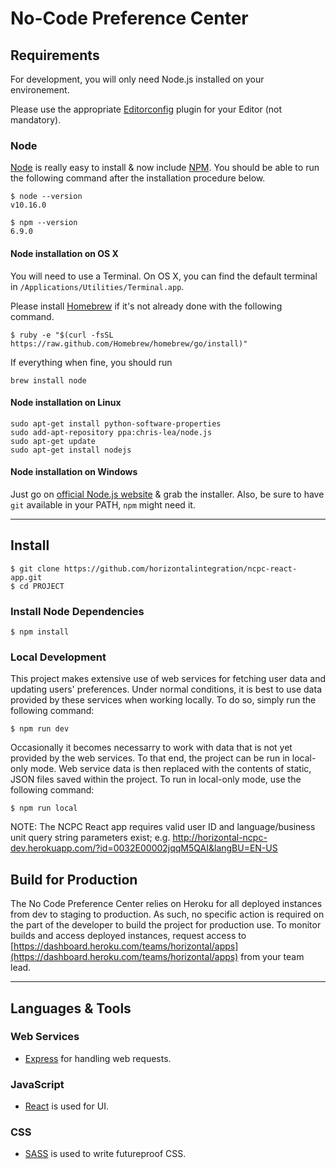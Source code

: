 # No-Code Preference Center

## Requirements

For development, you will only need Node.js installed on your environement.

Please use the appropriate [Editorconfig](http://editorconfig.org/) plugin for your Editor (not mandatory).

### Node

[Node](http://nodejs.org/) is really easy to install & now include [NPM](https://npmjs.org/).
You should be able to run the following command after the installation procedure
below.

    $ node --version
    v10.16.0

    $ npm --version
    6.9.0

#### Node installation on OS X

You will need to use a Terminal. On OS X, you can find the default terminal in
`/Applications/Utilities/Terminal.app`.

Please install [Homebrew](http://brew.sh/) if it's not already done with the following command.

    $ ruby -e "$(curl -fsSL https://raw.github.com/Homebrew/homebrew/go/install)"

If everything when fine, you should run

    brew install node

#### Node installation on Linux

    sudo apt-get install python-software-properties
    sudo add-apt-repository ppa:chris-lea/node.js
    sudo apt-get update
    sudo apt-get install nodejs

#### Node installation on Windows

Just go on [official Node.js website](http://nodejs.org/) & grab the installer.
Also, be sure to have `git` available in your PATH, `npm` might need it.

---

## Install

    $ git clone https://github.com/horizontalintegration/ncpc-react-app.git
    $ cd PROJECT

### Install Node Dependencies

    $ npm install
  
### Local Development

This project makes extensive use of web services for fetching user data and updating users' preferences. Under normal conditions, it is best to use data provided by these services when working locally. To do so, simply run the following command:

    $ npm run dev

Occasionally it becomes necessarry to work with data that is not yet provided by the web services. To that end, the project can be run in local-only mode. Web service data is then replaced with the contents of static, JSON files saved within the project. To run in local-only mode, use the following command:

    $ npm run local

NOTE: The NCPC React app requires valid user ID and language/business unit query string parameters exist; e.g. http://horizontal-ncpc-dev.herokuapp.com/?id=0032E00002jqqM5QAI&langBU=EN-US

## Build for Production

The No Code Preference Center relies on Heroku for all deployed instances from dev to staging to production. As such, no specific action is required on the part of the developer to build the project for production use. To monitor builds and access deployed instances, request access to [https://dashboard.heroku.com/teams/horizontal/apps](https://dashboard.heroku.com/teams/horizontal/apps) from your team lead.

---

## Languages & Tools

### Web Services

- [Express](https://expressjs.com/) for handling web requests.

### JavaScript

- [React](http://facebook.github.io/react) is used for UI.

### CSS

- [SASS](https://sass-lang.com) is used to write futureproof CSS.